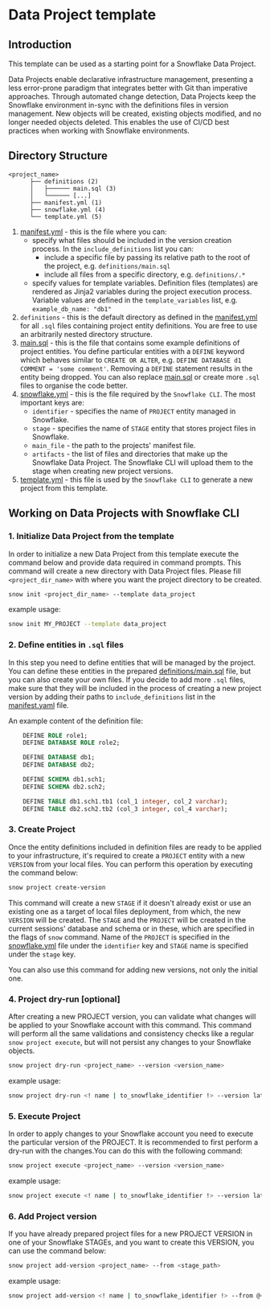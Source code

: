 # Data Project template

## Introduction

This template can be used as a starting point for a Snowflake Data Project.

Data Projects enable declarative infrastructure management, presenting a less error-prone paradigm
that integrates better with Git than imperative approaches. Through automated change detection, Data
Projects keep the Snowflake environment in-sync with the definitions files in version management.
New objects will be created, existing objects modified, and no longer needed objects deleted.
This enables the use of CI/CD best practices when working with Snowflake environments.

## Directory Structure

```
<project_name>
      ├── definitions (2)
      │   ├────── main.sql (3)
      │   └────── [...]
      ├── manifest.yml (1)
      ├── snowflake.yml (4)
      └── template.yml (5)
```

1. [manifest.yml][manifest] - this is the file where you can:
    * specify what files should be included in the version creation process. In the `include_definitions` list you can:
      * include a specific file by passing its relative path to the root of the project, e.g. `definitions/main.sql`
      * include all files from a specific directory, e.g. `definitions/.*`
    * specify values for template variables. Definition files (templates) are rendered as Jinja2 variables during the project execution process. Variable values are defined in the `template_variables` list, e.g. `example_db_name: "db1"`
2. `definitions` - this is the default directory as defined in the [manifest.yml][manifest] for all `.sql` files containing project entity definitions. You are free to use an arbitrarily nested directory structure.
3. [main.sql][main.sql] - this is the file that contains some example definitions of project entities. You define particular entities with a `DEFINE` keyword which behaves similar to `CREATE OR ALTER`, e.g. `DEFINE DATABASE d1 COMMENT = 'some comment'`. Removing a `DEFINE` statement results in the entity being dropped. You can also replace [main.sql][main.sql] or create more `.sql` files to organise the code better.
4. [snowflake.yml][snowflake] - this is the file required by the `Snowflake CLI`. The most important keys are:
    * `identifier` - specifies the name of `PROJECT` entity managed in Snowflake.
    * `stage` - specifies the name of `STAGE` entity that stores project files in Snowflake.
    * `main_file` - the path to the projects' manifest file.
    * `artifacts` - the list of files and directories that make up the Snowflake Data Project. The Snowflake CLI will upload them to the stage when creating new project versions.
5. [template.yml][template] - this file is used by the `Snowflake CLI` to generate a new project from this template.

## Working on Data Projects with Snowflake CLI

### 1. Initialize Data Project from the template

In order to initialize a new Data Project from this template execute the command below and provide data required in command prompts. This command will create a new directory with Data Project files. Please fill `<project_dir_name>` with where you want the project directory to be created.

```bash
snow init <project_dir_name> --template data_project
```

example usage:

```bash
snow init MY_PROJECT --template data_project
```

### 2. Define entities in `.sql` files

In this step you need to define entities that will be managed by the project. You can define these
entities in the prepared [definitions/main.sql][main.sql] file, but you can also create your own files. If you
decide to add more `.sql` files, make sure that they will be included in the process of creating a new
project version by adding their paths to `include_definitions` list in the [manifest.yaml][manifest] file.

An example content of the definition file:
```sql
    DEFINE ROLE role1;
    DEFINE DATABASE ROLE role2;

    DEFINE DATABASE db1;
    DEFINE DATABASE db2;

    DEFINE SCHEMA db1.sch1;
    DEFINE SCHEMA db2.sch2;

    DEFINE TABLE db1.sch1.tb1 (col_1 integer, col_2 varchar);
    DEFINE TABLE db2.sch2.tb2 (col_3 integer, col_4 varchar);
```

### 3. Create Project

Once the entity definitions included in definition files are ready to be applied to your infrastructure,
it's required to create a `PROJECT` entity with a new `VERSION` from your local files. You can perform this
operation by executing the command below:

```bash
snow project create-version
```

This command will create a new `STAGE` if it doesn't already exist or use an existing one as a target
of local files deployment, from which, the new `VERSION` will be created. The `STAGE` and the `PROJECT`
will be created in the current sessions' database and schema or in these, which are specified in the
flags of `snow` command. Name of the `PROJECT` is specified in the [snowflake.yml][snowflake] file under the `identifier`
key and `STAGE` name is specified under the `stage` key.

You can also use this command for adding new versions, not only the initial one.

### 4. Project dry-run [optional]

After creating a new PROJECT version, you can validate what changes will be applied to your Snowflake
account with this command. This command will perform all the same validations and consistency checks
like a regular `snow project execute`, but will not persist any changes to your Snowflake objects.

```bash
snow project dry-run <project_name> --version <version_name>
```

example usage:

```bash
snow project dry-run <! name | to_snowflake_identifier !> --version latest
```

### 5. Execute Project

In order to apply changes to your Snowflake account you need to execute the particular version of
the PROJECT. It is recommended to first perform a dry-run with the changes.You can do this with the
following command:

```bash
snow project execute <project_name> --version <version_name>
```

example usage:

```bash
snow project execute <! name | to_snowflake_identifier !> --version latest
```

### 6. Add Project version

If you have already prepared project files for a new PROJECT VERSION in one of your Snowflake STAGEs,
and you want to create this VERSION, you can use the command below:

```bash
snow project add-version <project_name> --from <stage_path>
```

example usage:

```bash
snow project add-version <! name | to_snowflake_identifier !> --from @<! stage | to_snowflake_identifier !>
```

[manifest]: ./manifest.yml
[snowflake]: ./snowflake.yml
[main.sql]: ./definitions/main.sql
[template]: ./template.yml
